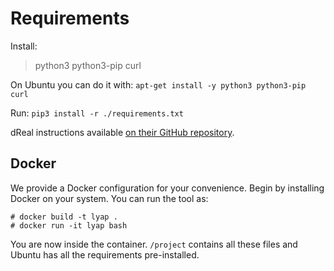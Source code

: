 # Requirements

Install:

> python3 python3-pip curl

On Ubuntu you can do it with: `apt-get install -y python3 python3-pip curl`

Run: `pip3 install -r ./requirements.txt`

dReal instructions available [on their GitHub repository](https://github.com/dreal/dreal4).

## Docker

We provide a Docker configuration for your convenience. Begin by installing Docker on your system. You can run the tool as:

```
# docker build -t lyap .
# docker run -it lyap bash
```

You are now inside the container. `/project` contains all these files and Ubuntu has all the requirements pre-installed.

